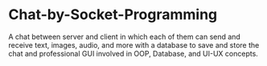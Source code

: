 # Chat-by-Socket-Programming
A chat between server and client in which each of them can send and receive text, images, audio, and more with a database to save and store the chat and professional GUI involved in OOP, Database, and UI-UX concepts.  
